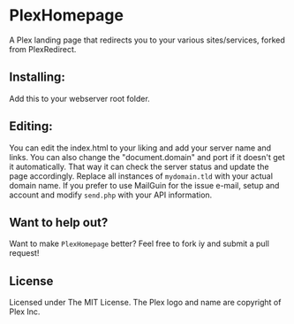 # PlexHomepage
A Plex landing page that redirects you to your various sites/services, forked from PlexRedirect.

## Installing:
Add this to your webserver root folder. 

## Editing:
You can edit the index.html to your liking and add your server name and links. You can also change the "document.domain" and port if it doesn't get it automatically. That way it can check the server status and update the page accordingly. Replace all instances of `mydomain.tld` with your actual domain name. If you prefer to use MailGuin for the issue e-mail, setup and account and modify `send.php` with your API information.

## Want to help out?
Want to make `PlexHomepage` better? Feel free to fork iy and submit a pull request!

## License
Licensed under The MIT License. The Plex logo and name are copyright of Plex Inc.
